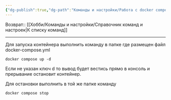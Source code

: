 ```yaml
---
{"dg-publish":true,"dg-path":"Команды и настройки/Работа с docker compose.md","permalink":"/komandy-i-nastrojki/rabota-s-docker-compose/","updated":"2024-09-03T16:14:11+03:00"}
---
```


Возврат:: [[Хобби/Команды и настройки/Справочник команд и настроек\|К списку команд]]

---
Для запуска контейнера выполнить команду в папке где размещен файл docker-compose.yml

```console
docker compose up -d
```
Если не указан ключ d то вывод будет вестись прямо в консоль и прерывание остановит контейнер.

Для остановки выполнить в той же папке команду
```console
docker compose stop
```